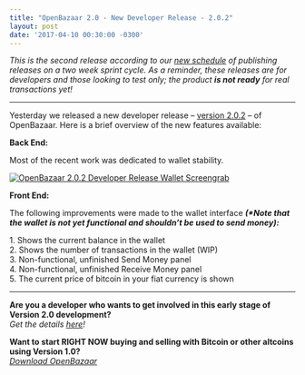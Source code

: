 ```yaml
---
title: "OpenBazaar 2.0 - New Developer Release - 2.0.2" 
layout: post
date: '2017-04-10 00:30:00 -0300'
---
```

        
_This is the second release according to our [new schedule](https://blog.openbazaar.org/new-version-2-0-development-release-schedule/) of publishing releases on a two week sprint cycle. As a reminder, these releases are for developers and those looking to test only; the product **is not ready** for real transactions yet!_

* * *

Yesterday we released a new developer release – [version 2.0.2](https://github.com/OpenBazaar/openbazaar-desktop/releases/tag/v2.0.2) – of OpenBazaar. Here is a brief overview of the new features available:

**Back End:**

Most of the recent work was dedicated to wallet stability.

[![OpenBazaar 2.0.2 Developer Release Wallet Screengrab](https://blog.openbazaar.org/wp-content/uploads/2017/04/OpenBazaar-2.0.2-Developer-Release-Wallet-Screengrab-1024x649.png)](https://blog.openbazaar.org/wp-content/uploads/2017/04/OpenBazaar-2.0.2-Developer-Release-Wallet-Screengrab.png)

**Front End:**

The following improvements were made to the wallet interface _**(*Note that the wallet is not yet functional and shouldn’t be used to send money):**_

1\. Shows the current balance in the wallet  
2\. Shows the number of transactions in the wallet (WIP)  
3\. Non-functional, unfinished Send Money panel  
4\. Non-functional, unfinished Receive Money panel  
5\. The current price of bitcoin in your fiat currency is shown

* * *

**Are you a developer who wants to get involved in this early stage of Version 2.0 development?**  
_Get the details [here](https://blog.openbazaar.org/milestone-1-developer-release-for-openbazaar-2-0/#.WJuWRxIrLOR)!_

**Want to start RIGHT NOW buying and selling with Bitcoin or other altcoins using Version 1.0?**  
_[Download OpenBazaar](http://openbazaar.org/)_